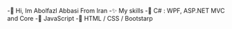 -👋 Hi, Im Abolfazl Abbasi From Iran
-✨ My skills
-🥇 C# : WPF, ASP.NET MVC and Core
-🥇 JavaScript
-🥉 HTML / CSS / Bootstarp

<!---
AbolfazlAbbasi7/AbolfazlAbbasi7 is a ✨ special ✨ repository because its `README.md` (this file) appears on your GitHub profile.
You can click the Preview link to take a look at your changes.
--->

